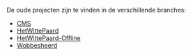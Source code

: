 De oude projecten zijn te vinden in de verschillende branches:
* [CMS](https://github.com/AlfaCollege/CMS/tree/CMS)
* [HetWittePaard](https://github.com/AlfaCollege/CMS/tree/HetWittePaard)
* [HetWittePaard-Offline](https://github.com/AlfaCollege/CMS/tree/HetWittePaard-Offline)
* [Wobbesheerd](https://github.com/AlfaCollege/CMS/tree/Wobbesheerd)
